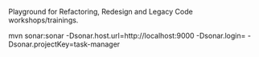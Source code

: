 Playground for Refactoring, Redesign and Legacy Code workshops/trainings.


mvn sonar:sonar
-Dsonar.host.url=http://localhost:9000
-Dsonar.login=
-Dsonar.projectKey=task-manager 